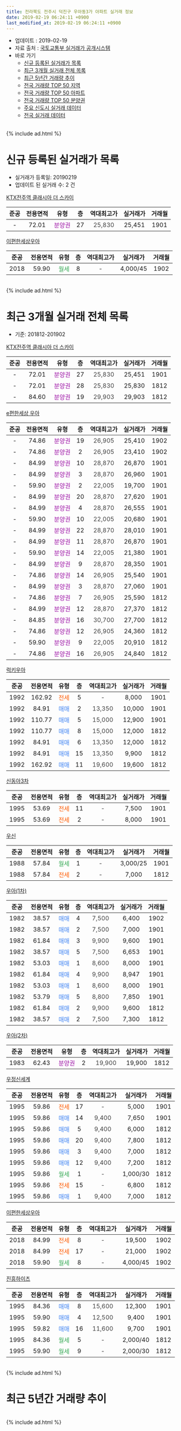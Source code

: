```yaml
---
title: 전라북도 전주시 덕진구 우아동3가 아파트 실거래 정보
date: 2019-02-19 06:24:11 +0900
last_modified_at: 2019-02-19 06:24:11 +0900
---
```


* 업데이트 : 2019-02-19
* 자료 출처 : [국토교통부 실거래가 공개시스템](http://rt.molit.go.kr)
* 바로 가기
    * [신규 등록된 실거래가 목록](#신규-등록된-실거래가-목록)
    * [최근 3개월 실거래 전체 목록](#최근-3개월-실거래-전체-목록)
    * [최근 5년간 거래량 추이](#최근-5년간-거래량-추이)
    * [전국 거래량 TOP 50 지역](https://inasie.github.io/apt-trade-info/최근-3개월-전국에서-가장-거래가-많이-발생한-지역)
    * [전국 거래량 TOP 50 아파트](https://inasie.github.io/apt-trade-info/최근-3개월-전국에서-가장-거래가-많이-발생한-아파트)
    * [전국 거래량 TOP 50 분양권](https://inasie.github.io/apt-trade-info/최근-3개월-전국에서-가장-거래가-많이-발생한-분양권)
    * [주요 신도시 실거래 데이터](https://inasie.github.io/apt-trade-info/주요-신도시)
    * [전국 실거래 데이터](https://inasie.github.io/apt-trade-info/전국)
<br>
{% include ad.html %}
<br>

# 신규 등록된 실거래가 목록
* 실거래가 등록일: 20190219
* 업데이트 된 실거래 수: 2 건


[KTX전주역 클래시아 더 스카이](https://search.naver.com/search.naver?query=%EC%A0%84%EB%9D%BC%EB%B6%81%EB%8F%84+%EC%A0%84%EC%A3%BC%EC%8B%9C+%EB%8D%95%EC%A7%84%EA%B5%AC+%EC%9A%B0%EC%95%84%EB%8F%993%EA%B0%80+KTX%EC%A0%84%EC%A3%BC%EC%97%AD+%ED%81%B4%EB%9E%98%EC%8B%9C%EC%95%84+%EB%8D%94+%EC%8A%A4%EC%B9%B4%EC%9D%B4)

|준공|전용면적|유형|층|역대최고가|실거래가|거래월|
|:---:|:---:|:---:|:---:|:---:|:---:|:---:|
|-|72.01|<span style="color:#9C11A5">분양권</span>|27|<span style="color:#444444">25,830</span>|25,451|1901|

[이편한세상우아](https://search.naver.com/search.naver?query=%EC%A0%84%EB%9D%BC%EB%B6%81%EB%8F%84+%EC%A0%84%EC%A3%BC%EC%8B%9C+%EB%8D%95%EC%A7%84%EA%B5%AC+%EC%9A%B0%EC%95%84%EB%8F%993%EA%B0%80+%EC%9D%B4%ED%8E%B8%ED%95%9C%EC%84%B8%EC%83%81%EC%9A%B0%EC%95%84)

|준공|전용면적|유형|층|역대최고가|실거래가|거래월|
|:---:|:---:|:---:|:---:|:---:|:---:|:---:|
|2018|59.90|<span style="color:#34a853">월세</span>|8|<span style="color:#444444">-</span>|4,000/45|1902|


<br>
{% include ad.html %}
<br>

# 최근 3개월 실거래 전체 목록
* 기준: 201812-201902


[KTX전주역 클래시아 더 스카이](https://search.naver.com/search.naver?query=%EC%A0%84%EB%9D%BC%EB%B6%81%EB%8F%84+%EC%A0%84%EC%A3%BC%EC%8B%9C+%EB%8D%95%EC%A7%84%EA%B5%AC+%EC%9A%B0%EC%95%84%EB%8F%993%EA%B0%80+KTX%EC%A0%84%EC%A3%BC%EC%97%AD+%ED%81%B4%EB%9E%98%EC%8B%9C%EC%95%84+%EB%8D%94+%EC%8A%A4%EC%B9%B4%EC%9D%B4)

|준공|전용면적|유형|층|역대최고가|실거래가|거래월|
|:---:|:---:|:---:|:---:|:---:|:---:|:---:|
|-|72.01|<span style="color:#9C11A5">분양권</span>|27|<span style="color:#444444">25,830</span>|25,451|1901|
|-|72.01|<span style="color:#9C11A5">분양권</span>|28|<span style="color:#444444">25,830</span>|25,830|1812|
|-|84.60|<span style="color:#9C11A5">분양권</span>|19|<span style="color:#444444">29,903</span>|29,903|1812|

[e편한세상 우아](https://search.naver.com/search.naver?query=%EC%A0%84%EB%9D%BC%EB%B6%81%EB%8F%84+%EC%A0%84%EC%A3%BC%EC%8B%9C+%EB%8D%95%EC%A7%84%EA%B5%AC+%EC%9A%B0%EC%95%84%EB%8F%993%EA%B0%80+e%ED%8E%B8%ED%95%9C%EC%84%B8%EC%83%81+%EC%9A%B0%EC%95%84)

|준공|전용면적|유형|층|역대최고가|실거래가|거래월|
|:---:|:---:|:---:|:---:|:---:|:---:|:---:|
|-|74.86|<span style="color:#9C11A5">분양권</span>|19|<span style="color:#444444">26,905</span>|25,410|1902|
|-|74.86|<span style="color:#9C11A5">분양권</span>|2|<span style="color:#444444">26,905</span>|23,410|1902|
|-|84.99|<span style="color:#9C11A5">분양권</span>|10|<span style="color:#444444">28,870</span>|26,870|1901|
|-|84.99|<span style="color:#9C11A5">분양권</span>|3|<span style="color:#444444">28,870</span>|26,960|1901|
|-|59.90|<span style="color:#9C11A5">분양권</span>|2|<span style="color:#444444">22,005</span>|19,700|1901|
|-|84.99|<span style="color:#9C11A5">분양권</span>|20|<span style="color:#444444">28,870</span>|27,620|1901|
|-|84.99|<span style="color:#9C11A5">분양권</span>|4|<span style="color:#444444">28,870</span>|26,555|1901|
|-|59.90|<span style="color:#9C11A5">분양권</span>|10|<span style="color:#444444">22,005</span>|20,680|1901|
|-|84.99|<span style="color:#9C11A5">분양권</span>|22|<span style="color:#444444">28,870</span>|28,010|1901|
|-|84.99|<span style="color:#9C11A5">분양권</span>|11|<span style="color:#444444">28,870</span>|26,870|1901|
|-|59.90|<span style="color:#9C11A5">분양권</span>|14|<span style="color:#444444">22,005</span>|21,380|1901|
|-|84.99|<span style="color:#9C11A5">분양권</span>|9|<span style="color:#444444">28,870</span>|28,350|1901|
|-|74.86|<span style="color:#9C11A5">분양권</span>|14|<span style="color:#444444">26,905</span>|25,540|1901|
|-|84.99|<span style="color:#9C11A5">분양권</span>|3|<span style="color:#444444">28,870</span>|27,060|1901|
|-|74.86|<span style="color:#9C11A5">분양권</span>|7|<span style="color:#444444">26,905</span>|25,590|1812|
|-|84.99|<span style="color:#9C11A5">분양권</span>|12|<span style="color:#444444">28,870</span>|27,370|1812|
|-|84.85|<span style="color:#9C11A5">분양권</span>|16|<span style="color:#444444">30,700</span>|27,700|1812|
|-|74.86|<span style="color:#9C11A5">분양권</span>|12|<span style="color:#444444">26,905</span>|24,360|1812|
|-|59.90|<span style="color:#9C11A5">분양권</span>|9|<span style="color:#444444">22,005</span>|20,910|1812|
|-|74.86|<span style="color:#9C11A5">분양권</span>|16|<span style="color:#444444">26,905</span>|24,840|1812|

[럭키우아](https://search.naver.com/search.naver?query=%EC%A0%84%EB%9D%BC%EB%B6%81%EB%8F%84+%EC%A0%84%EC%A3%BC%EC%8B%9C+%EB%8D%95%EC%A7%84%EA%B5%AC+%EC%9A%B0%EC%95%84%EB%8F%993%EA%B0%80+%EB%9F%AD%ED%82%A4%EC%9A%B0%EC%95%84)

|준공|전용면적|유형|층|역대최고가|실거래가|거래월|
|:---:|:---:|:---:|:---:|:---:|:---:|:---:|
|1992|162.92|<span style="color:#ff5a00">전세</span>|5|<span style="color:#444444">-</span>|8,000|1901|
|1992|84.91|<span style="color:#4285f3">매매</span>|2|<span style="color:#444444">13,350</span>|10,000|1901|
|1992|110.77|<span style="color:#4285f3">매매</span>|5|<span style="color:#444444">15,000</span>|12,900|1901|
|1992|110.77|<span style="color:#4285f3">매매</span>|8|<span style="color:#444444">15,000</span>|12,000|1812|
|1992|84.91|<span style="color:#4285f3">매매</span>|6|<span style="color:#444444">13,350</span>|12,000|1812|
|1992|84.91|<span style="color:#4285f3">매매</span>|15|<span style="color:#444444">13,350</span>|9,900|1812|
|1992|162.92|<span style="color:#4285f3">매매</span>|11|<span style="color:#444444">19,600</span>|19,600|1812|

[신동아3차](https://search.naver.com/search.naver?query=%EC%A0%84%EB%9D%BC%EB%B6%81%EB%8F%84+%EC%A0%84%EC%A3%BC%EC%8B%9C+%EB%8D%95%EC%A7%84%EA%B5%AC+%EC%9A%B0%EC%95%84%EB%8F%993%EA%B0%80+%EC%8B%A0%EB%8F%99%EC%95%843%EC%B0%A8)

|준공|전용면적|유형|층|역대최고가|실거래가|거래월|
|:---:|:---:|:---:|:---:|:---:|:---:|:---:|
|1995|53.69|<span style="color:#ff5a00">전세</span>|11|<span style="color:#444444">-</span>|7,500|1901|
|1995|53.69|<span style="color:#ff5a00">전세</span>|2|<span style="color:#444444">-</span>|8,000|1901|

[우신](https://search.naver.com/search.naver?query=%EC%A0%84%EB%9D%BC%EB%B6%81%EB%8F%84+%EC%A0%84%EC%A3%BC%EC%8B%9C+%EB%8D%95%EC%A7%84%EA%B5%AC+%EC%9A%B0%EC%95%84%EB%8F%993%EA%B0%80+%EC%9A%B0%EC%8B%A0)

|준공|전용면적|유형|층|역대최고가|실거래가|거래월|
|:---:|:---:|:---:|:---:|:---:|:---:|:---:|
|1988|57.84|<span style="color:#34a853">월세</span>|1|<span style="color:#444444">-</span>|3,000/25|1901|
|1988|57.84|<span style="color:#ff5a00">전세</span>|2|<span style="color:#444444">-</span>|7,000|1812|

[우아(1차)](https://search.naver.com/search.naver?query=%EC%A0%84%EB%9D%BC%EB%B6%81%EB%8F%84+%EC%A0%84%EC%A3%BC%EC%8B%9C+%EB%8D%95%EC%A7%84%EA%B5%AC+%EC%9A%B0%EC%95%84%EB%8F%993%EA%B0%80+%EC%9A%B0%EC%95%84%281%EC%B0%A8%29)

|준공|전용면적|유형|층|역대최고가|실거래가|거래월|
|:---:|:---:|:---:|:---:|:---:|:---:|:---:|
|1982|38.57|<span style="color:#4285f3">매매</span>|4|<span style="color:#444444">7,500</span>|6,400|1902|
|1982|38.57|<span style="color:#4285f3">매매</span>|2|<span style="color:#444444">7,500</span>|7,000|1901|
|1982|61.84|<span style="color:#4285f3">매매</span>|3|<span style="color:#444444">9,900</span>|9,600|1901|
|1982|38.57|<span style="color:#4285f3">매매</span>|5|<span style="color:#444444">7,500</span>|6,653|1901|
|1982|53.03|<span style="color:#4285f3">매매</span>|1|<span style="color:#444444">8,600</span>|8,000|1901|
|1982|61.84|<span style="color:#4285f3">매매</span>|4|<span style="color:#444444">9,900</span>|8,947|1901|
|1982|53.03|<span style="color:#4285f3">매매</span>|1|<span style="color:#444444">8,600</span>|8,000|1901|
|1982|53.79|<span style="color:#4285f3">매매</span>|5|<span style="color:#444444">8,800</span>|7,850|1901|
|1982|61.84|<span style="color:#4285f3">매매</span>|2|<span style="color:#444444">9,900</span>|9,600|1812|
|1982|38.57|<span style="color:#4285f3">매매</span>|2|<span style="color:#444444">7,500</span>|7,300|1812|


<script async src="//pagead2.googlesyndication.com/pagead/js/adsbygoogle.js"></script>
<!-- 기본 -->
<ins class="adsbygoogle"
     style="display:block"
     data-ad-client="ca-pub-2446590836940007"
     data-ad-slot="1659523306"
     data-ad-format="auto"
     data-full-width-responsive="true"></ins>
<script>
(adsbygoogle = window.adsbygoogle || []).push({});
</script>


[우아(2차)](https://search.naver.com/search.naver?query=%EC%A0%84%EB%9D%BC%EB%B6%81%EB%8F%84+%EC%A0%84%EC%A3%BC%EC%8B%9C+%EB%8D%95%EC%A7%84%EA%B5%AC+%EC%9A%B0%EC%95%84%EB%8F%993%EA%B0%80+%EC%9A%B0%EC%95%84%282%EC%B0%A8%29)

|준공|전용면적|유형|층|역대최고가|실거래가|거래월|
|:---:|:---:|:---:|:---:|:---:|:---:|:---:|
|1983|62.43|<span style="color:#9C11A5">분양권</span>|2|<span style="color:#444444">19,900</span>|19,900|1812|

[우정신세계](https://search.naver.com/search.naver?query=%EC%A0%84%EB%9D%BC%EB%B6%81%EB%8F%84+%EC%A0%84%EC%A3%BC%EC%8B%9C+%EB%8D%95%EC%A7%84%EA%B5%AC+%EC%9A%B0%EC%95%84%EB%8F%993%EA%B0%80+%EC%9A%B0%EC%A0%95%EC%8B%A0%EC%84%B8%EA%B3%84)

|준공|전용면적|유형|층|역대최고가|실거래가|거래월|
|:---:|:---:|:---:|:---:|:---:|:---:|:---:|
|1995|59.86|<span style="color:#ff5a00">전세</span>|17|<span style="color:#444444">-</span>|5,000|1901|
|1995|59.86|<span style="color:#4285f3">매매</span>|14|<span style="color:#444444">9,400</span>|7,650|1901|
|1995|59.86|<span style="color:#4285f3">매매</span>|5|<span style="color:#444444">9,400</span>|6,000|1812|
|1995|59.86|<span style="color:#4285f3">매매</span>|20|<span style="color:#444444">9,400</span>|7,800|1812|
|1995|59.86|<span style="color:#4285f3">매매</span>|3|<span style="color:#444444">9,400</span>|7,000|1812|
|1995|59.86|<span style="color:#4285f3">매매</span>|12|<span style="color:#444444">9,400</span>|7,200|1812|
|1995|59.86|<span style="color:#34a853">월세</span>|1|<span style="color:#444444">-</span>|1,000/30|1812|
|1995|59.86|<span style="color:#ff5a00">전세</span>|15|<span style="color:#444444">-</span>|6,800|1812|
|1995|59.86|<span style="color:#4285f3">매매</span>|1|<span style="color:#444444">9,400</span>|7,000|1812|

[이편한세상우아](https://search.naver.com/search.naver?query=%EC%A0%84%EB%9D%BC%EB%B6%81%EB%8F%84+%EC%A0%84%EC%A3%BC%EC%8B%9C+%EB%8D%95%EC%A7%84%EA%B5%AC+%EC%9A%B0%EC%95%84%EB%8F%993%EA%B0%80+%EC%9D%B4%ED%8E%B8%ED%95%9C%EC%84%B8%EC%83%81%EC%9A%B0%EC%95%84)

|준공|전용면적|유형|층|역대최고가|실거래가|거래월|
|:---:|:---:|:---:|:---:|:---:|:---:|:---:|
|2018|84.99|<span style="color:#ff5a00">전세</span>|8|<span style="color:#444444">-</span>|19,500|1902|
|2018|84.99|<span style="color:#ff5a00">전세</span>|17|<span style="color:#444444">-</span>|21,000|1902|
|2018|59.90|<span style="color:#34a853">월세</span>|8|<span style="color:#444444">-</span>|4,000/45|1902|

[진흥하이츠](https://search.naver.com/search.naver?query=%EC%A0%84%EB%9D%BC%EB%B6%81%EB%8F%84+%EC%A0%84%EC%A3%BC%EC%8B%9C+%EB%8D%95%EC%A7%84%EA%B5%AC+%EC%9A%B0%EC%95%84%EB%8F%993%EA%B0%80+%EC%A7%84%ED%9D%A5%ED%95%98%EC%9D%B4%EC%B8%A0)

|준공|전용면적|유형|층|역대최고가|실거래가|거래월|
|:---:|:---:|:---:|:---:|:---:|:---:|:---:|
|1995|84.36|<span style="color:#4285f3">매매</span>|8|<span style="color:#444444">15,600</span>|12,300|1901|
|1995|59.90|<span style="color:#4285f3">매매</span>|4|<span style="color:#444444">12,500</span>|9,400|1901|
|1995|59.82|<span style="color:#4285f3">매매</span>|16|<span style="color:#444444">11,600</span>|9,700|1901|
|1995|84.36|<span style="color:#34a853">월세</span>|5|<span style="color:#444444">-</span>|2,000/40|1812|
|1995|59.90|<span style="color:#34a853">월세</span>|9|<span style="color:#444444">-</span>|2,000/30|1812|


<br>
{% include ad.html %}
<br>

# 최근 5년간 거래량 추이


<div style="width:100%;">
    <canvas id="deal_progress" height="200"></canvas>
</div>

<script>
new Chart(document.getElementById("deal_progress"), {
    type: 'line',
    data: {
        labels: ['201402','201403','201404','201405','201406','201407','201408','201409','201410','201411','201412','201501','201502','201503','201504','201505','201506','201507','201508','201509','201510','201511','201512','201601','201602','201603','201604','201605','201606','201607','201608','201609','201610','201611','201612','201701','201702','201703','201704','201705','201706','201707','201708','201709','201710','201711','201712','201801','201802','201803','201804','201805','201806','201807','201808','201809','201810','201811','201812','201901','201902'],
        datasets: [{
            label: '매매',
            pointRadius: 1,
            data: [17, 30, 13, 30, 33, 26, 22, 30, 34, 24, 17, 19, 28, 30, 38, 30, 31, 36, 28, 38, 32, 22, 9, 16, 18, 22, 27, 25, 15, 24, 29, 14, 27, 10, 11, 11, 28, 33, 16, 22, 17, 16, 17, 18, 17, 10, 11, 30, 25, 24, 25, 22, 34, 21, 26, 14, 19, 25, 20, 26, 3],
            borderColor: "rgba(255, 201, 14, 1)",
            backgroundColor: "rgba(255, 201, 14, 0.5)",
            fill: false,
            lineTension: 0
        },{
            label: '전월세',
            pointRadius: 1,
            data: [18, 20, 14, 11, 13, 11, 14, 12, 12, 4, 5, 5, 6, 18, 20, 11, 9, 8, 7, 5, 11, 6, 2, 6, 9, 10, 7, 6, 12, 4, 3, 1, 8, 5, 2, 7, 6, 3, 11, 4, 12, 4, 4, 6, 4, 6, 6, 5, 4, 10, 4, 8, 8, 6, 5, 4, 6, 1, 5, 5, 3],
            borderColor: "rgba(0, 141, 185, 1)",
            backgroundColor: "rgba(0, 141, 185, 0.5)",
            fill: false,
            lineTension: 0
        }
        ]
    },
    options: {
        responsive: true,
        title: {
            display: false
        },
        tooltips: {
            mode: 'index',
            intersect: false
        },
        hover: {
            mode: 'nearest',
            intersect: true
        },
        scales: {
            xAxes: [{
                display: true,
                scaleLabel: {
                    display: true,
                    labelString: '년/월'
                }
            }],
            yAxes: [{
                display: true,
                ticks: {
                    suggestedMin: 0,
                },
                scaleLabel: {
                    display: true,
                    labelString: '실거래 수'
                }
            }]
        }
    }
});

</script>


<br>
{% include ad.html %}
<br>

